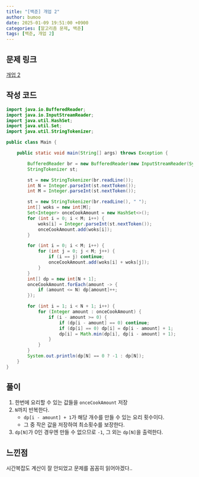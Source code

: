 ```yaml
---
title: "[백준] 개업 2"
author: bumoo
date: 2025-01-09 19:51:00 +0900
categories: [알고리즘 문제, 백준]
tags: [백준, 개업 2]
---
```


## 문제 링크

[개업 2](https://www.acmicpc.net/problem/13902)

## 작성 코드

```java
import java.io.BufferedReader;
import java.io.InputStreamReader;
import java.util.HashSet;
import java.util.Set;
import java.util.StringTokenizer;

public class Main {

    public static void main(String[] args) throws Exception {

        BufferedReader br = new BufferedReader(new InputStreamReader(System.in));
        StringTokenizer st;

        st = new StringTokenizer(br.readLine());
        int N = Integer.parseInt(st.nextToken());
        int M = Integer.parseInt(st.nextToken());

        st = new StringTokenizer(br.readLine(), " ");
        int[] woks = new int[M];
        Set<Integer> onceCookAmount = new HashSet<>();
        for (int i = 0; i < M; i++) {
            woks[i] = Integer.parseInt(st.nextToken());
            onceCookAmount.add(woks[i]);
        }

        for (int i = 0; i < M; i++) {
            for (int j = 0; j < M; j++) {
                if (i == j) continue;
                onceCookAmount.add(woks[i] + woks[j]);
            }
        }
        int[] dp = new int[N + 1];
        onceCookAmount.forEach(amount -> {
            if (amount <= N) dp[amount]++;
        });

        for (int i = 1; i < N + 1; i++) {
            for (Integer amount : onceCookAmount) {
                if (i - amount >= 0) {
                    if (dp[i - amount] == 0) continue;
                    if (dp[i] == 0) dp[i] = dp[i - amount] + 1;
                    dp[i] = Math.min(dp[i], dp[i - amount] + 1);
                }
            }
        }
        System.out.println(dp[N] == 0 ? -1 : dp[N]);
    }
}

```

## 풀이
1. 한번에 요리할 수 있는 값들을 `onceCookAmount` 저장
2. `N`까지 반복한다.
   - `dp[i - amount] + 1`가 해당 개수를 만들 수 있는 요리 횟수이다.
   - 그 중 작은 값을 저장하여 최소횟수를 보장한다.
3. `dp[N]`가 0인 경우엔 만들 수 없으므로 `-1`, 그 외는 `dp[N]`을 출력한다.


## 느낀점
시간복잡도 계산이 잘 안되었고 문제를 꼼꼼히 읽어야겠다..

